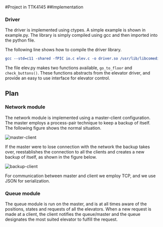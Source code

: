 #Project in TTK4145
##Implementation
### Driver
The driver is implemented using ctypes. A simple example is shown in
example.py. The library is simply compiled using gcc and then imported
into the python file.

The following line shows how to compile the driver library.

``` cmake
gcc --std=c11 -shared -fPIC io.c elev.c -o driver.so /usr/lib/libcomedi.so
```
The file elev.py makes two functions available, ```go_to_floor``` and
```check_buttons()```. These functions abstracts from the elevator driver,
and provide an easy to use interface for elevator control.

## Plan

### Network module
The network module is implemented using a master-client configuration.
The master employs a process-pair technique to keep a backup of itself.
The following figure shows the normal situation.

![master-client](/diagrams/master-client.png)

If the master were to lose connection with the network the backup takes
over, reestablishes the connection to all the clients and creates a new
backup of itself, as shown in the figure below.

![backup-client](/diagrams/backup-client.png)

For communication between master and client we employ TCP, and we use
JSON for serialization.

### Queue module
The queue module is run on the master, and is at all times aware of the
positions, states and requests of all the elevators. When a new request is
made at a client, the client notifies the queue/master and the queue designates
the most suited elevator to fulfill the request.
